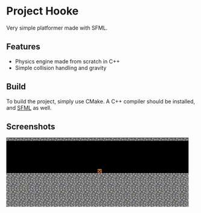 # Project Hooke

Very simple platformer made with SFML. 

## Features
* Physics engine made from scratch in C++
* Simple collision handling and gravity

## Build
To build the project, simply use CMake. A C++ compiler should be installed, and [SFML](https://www.sfml-dev.org/) as well.

## Screenshots
![GIF didn't load properly](https://github.com/remsto/projet_hooke/blob/main/gif/projet_hooke.gif)



